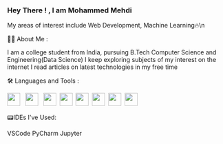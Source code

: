 ### Hey There !  , I am Mohammed Mehdi
My areas of interest include Web Development, Machine Learning🔥\n




👨‍💻 About Me :

I am a college student from India, pursuing B.Tech Computer Science and Engineering(Data Science)
I keep exploring subjects of my interest on the internet
I read articles on latest technologies in my free time






🛠️ Languages and Tools :





<img height = 30px src = "https://upload.wikimedia.org/wikipedia/commons/thumb/c/c3/Python-logo-notext.svg/1869px-Python-logo-notext.svg.png" />&nbsp;         &nbsp;<img height = 30px src = "https://upload.wikimedia.org/wikipedia/commons/thumb/6/61/HTML5_logo_and_wordmark.svg/2048px-HTML5_logo_and_wordmark.svg.png" /> &nbsp;         <img height = 30px src = "https://upload.wikimedia.org/wikipedia/commons/thumb/d/d5/CSS3_logo_and_wordmark.svg/1452px-CSS3_logo_and_wordmark.svg.png" />&nbsp;            <img height = 30px src = "https://upload.wikimedia.org/wikipedia/commons/thumb/d/d4/Javascript-shield.svg/1200px-Javascript-shield.svg.png" />&nbsp;           <img height = 30px src = "https://upload.wikimedia.org/wikipedia/commons/thumb/a/a7/React-icon.svg/2300px-React-icon.svg.png" />&nbsp;          <img height = 30px src = "https://upload.wikimedia.org/wikipedia/commons/thumb/b/b2/Bootstrap_logo.svg/1280px-Bootstrap_logo.svg.png" />&nbsp;          <img height = 30px src = "https://www.djangoproject.com/community/logos/" />&nbsp;          <img height = 30px src = "https://iconscout.com/icons/jquery" />







📟IDEs I've Used:

VSCode  PyCharm  Jupyter

